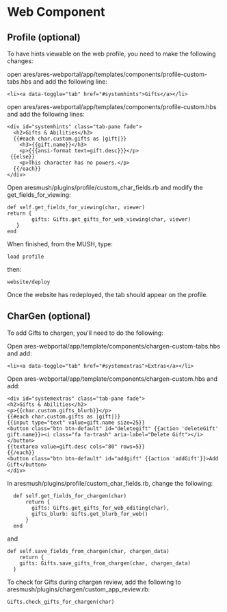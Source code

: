 # Web Component

## Profile (optional)
To have hints viewable on the web profile, you need to make the following changes:

open ares/ares-webportal/app/templates/components/profile-custom-tabs.hbs and add the following line:

    <li><a data-toggle="tab" href="#systemhints">Gifts</a></li>

open ares/ares-webportal/app/templates/components/profile-custom.hbs and add the following lines:

    <div id="systemhints" class="tab-pane fade">
      <h2>Gifts & Abilities</h2>
      {{#each char.custom.gifts as |gift|}}
        <h3>{{gift.name}}</h3>
        <p>{{{ansi-format text=gift.desc}}}</p>
     {{else}}
        <p>This character has no powers.</p>
      {{/each}}
    </div>

Open aresmush/plugins/profile/custom_char_fields.rb and modify the get_fields_for_viewing:

    def self.get_fields_for_viewing(char, viewer)
    return {
            gifts: Gifts.get_gifts_for_web_viewing(char, viewer)
       }
    end

When finished, from the MUSH, type:

    load profile

then:

    website/deploy
    

Once the website has redeployed, the tab should appear on the profile.

## CharGen (optional)
To add Gifts to chargen, you'll need to do the following:

Open ares-webportal/app/template/components/chargen-custom-tabs.hbs and add:

    <li><a data-toggle="tab" href="#systemextras">Extras</a></li>

Open ares-webportal/app/template/components/chargen-custom.hbs and add:

    <div id="systemextras" class="tab-pane fade">
    <h2>Gifts & Abilities</h2>
    <p>{{char.custom.gifts_blurb}}</p>
    {{#each char.custom.gifts as |gift|}}
    {{input type="text" value=gift.name size=25}}
    <button class="btn btn-default" id="deletegift" {{action 'deleteGift' gift.name}}><i class="fa fa-trash" aria-label="Delete Gift"></i></button>
    {{textarea value=gift.desc cols="80" rows=5}}
    {{/each}}
    <button class="btn btn-default" id="addgift" {{action 'addGift'}}>Add Gift</button>
    </div>

In aresmush/plugins/profile/custom_char_fields.rb, change the following:

      def self.get_fields_for_chargen(char)
          return {
            gifts: Gifts.get_gifts_for_web_editing(char),
            gifts_blurb: Gifts.get_blurb_for_web()
          }
      end
      
and

    def self.save_fields_from_chargen(char, chargen_data)
        return {
        gifts: Gifts.save_gifts_from_chargen(char, chargen_data)
      }
      
To check for Gifts during chargen review, add the following to aresmush/plugins/chargen/custom_app_review.rb:

    Gifts.check_gifts_for_chargen(char)

